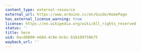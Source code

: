 ```yaml
---
content_type: external-resource
external_url: https://www.arduino.cc/en/Guide/HomePage
has_external_license_warning: true
license: https://en.wikipedia.org/wiki/All_rights_reserved
status: ''
title: here
uid: 0acd0800-e68d-4c9e-bcbc-b1b199750b75
wayback_url: ''
---
```

